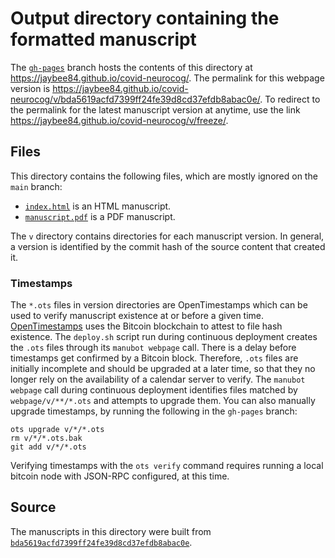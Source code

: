 # Output directory containing the formatted manuscript

The [`gh-pages`](https://github.com/jaybee84/covid-neurocog/tree/gh-pages) branch hosts the contents of this directory at <https://jaybee84.github.io/covid-neurocog/>.
The permalink for this webpage version is <https://jaybee84.github.io/covid-neurocog/v/bda5619acfd7399ff24fe39d8cd37efdb8abac0e/>.
To redirect to the permalink for the latest manuscript version at anytime, use the link <https://jaybee84.github.io/covid-neurocog/v/freeze/>.

## Files

This directory contains the following files, which are mostly ignored on the `main` branch:

+ [`index.html`](index.html) is an HTML manuscript.
+ [`manuscript.pdf`](manuscript.pdf) is a PDF manuscript.

The `v` directory contains directories for each manuscript version.
In general, a version is identified by the commit hash of the source content that created it.

### Timestamps

The `*.ots` files in version directories are OpenTimestamps which can be used to verify manuscript existence at or before a given time.
[OpenTimestamps](https://opentimestamps.org/) uses the Bitcoin blockchain to attest to file hash existence.
The `deploy.sh` script run during continuous deployment creates the `.ots` files through its `manubot webpage` call.
There is a delay before timestamps get confirmed by a Bitcoin block.
Therefore, `.ots` files are initially incomplete and should be upgraded at a later time, so that they no longer rely on the availability of a calendar server to verify.
The `manubot webpage` call during continuous deployment identifies files matched by `webpage/v/**/*.ots` and attempts to upgrade them.
You can also manually upgrade timestamps, by running the following in the `gh-pages` branch:

```shell
ots upgrade v/*/*.ots
rm v/*/*.ots.bak
git add v/*/*.ots
```

Verifying timestamps with the `ots verify` command requires running a local bitcoin node with JSON-RPC configured, at this time.

## Source

The manuscripts in this directory were built from
[`bda5619acfd7399ff24fe39d8cd37efdb8abac0e`](https://github.com/jaybee84/covid-neurocog/commit/bda5619acfd7399ff24fe39d8cd37efdb8abac0e).
